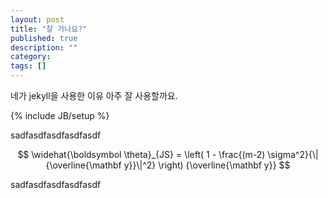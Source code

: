 ```yaml
---
layout: post
title: "잘 가나요?"
published: true
description: ""
category: 
tags: []
---
```


네가 jekyll을 사용한 이유
아주 잘 사용할까요.

{% include JB/setup %}

sadfasdfasdfasdfasdf

$$ \widehat{\boldsymbol \theta}_{JS} = \left( 1 - \frac{(m-2)
\sigma^2}{\|{\overline{\mathbf y}}\|^2} \right) {\overline{\mathbf y}} $$

sadfasdfasdfasdfasdf
